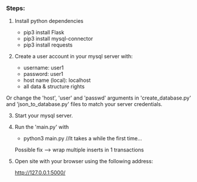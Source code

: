 ### Steps:

1. Install python dependencies
	- pip3 install Flask
	- pip3 install mysql-connector
	- pip3 install requests

2. Create a user account in your mysql server with:
	- username: user1
	- password: user1
	- host name (local): localhost
	- all data & structure rights
	
Or change the 'host', 'user' and 'passwd' arguments in 
'create_database.py' and 'json_to_database.py' files to match your 
server credentials.

3. Start your mysql server.

4. Run the 'main.py' with
	- python3 main.py //It takes a while the first time...
	
	Possible fix --> wrap multiple inserts in 1 transactions

5. Open site with your browser using the following address:
	
	http://127.0.0.1:5000/
